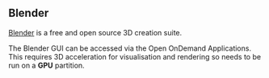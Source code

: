 ## Blender

[Blender](https://www.blender.org/) is a free and open source 3D creation suite.

The Blender GUI can be accessed via the Open OnDemand Applications.
This requires 3D acceleration for visualisation and rendering so needs to be run on a **GPU** partition.

